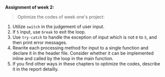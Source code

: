**Assignment of week 2:**  
>Optimize the codes of week one's project:  

1. Utilize `switch` in the judgement of user input.
2. If `5` input, use `break` to exit the loop.
3. Use `try-catch` to handle the exception of input which is not `0` to `5`, and then print error messages.
4. Rewrite each processing method for input to a single function and declare it in the header file. Consider whether it can be implemented inline and called by the loop in the main function.
5. If you find other ways in these chapters to optimize the codes, describe it in the report detailly.
